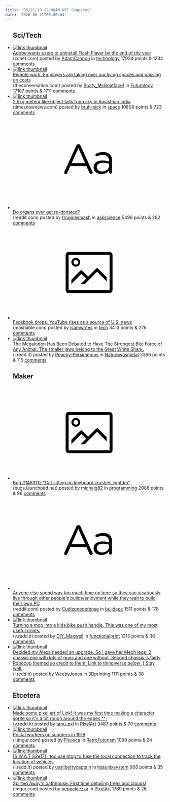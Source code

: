 ```yaml
---
title: '06/21/20 12:00AM UTC Snapshot'
date: '2020-06-21T00:00:04'
---
```

<ul>
<h2>Sci/Tech</h2>

<li><a href='https://www.zdnet.com/article/adobe-wants-users-to-uninstall-flash-player-by-the-end-of-the-year/'><img src='https://b.thumbs.redditmedia.com/omdVeZ21Oh5q30vBGDWeyzEwW1T9DOXKaKib1n1oOjs.jpg' alt='link thumbnail'></a><div><div class='linkTitle'><a href='https://www.zdnet.com/article/adobe-wants-users-to-uninstall-flash-player-by-the-end-of-the-year/'>Adobe wants users to uninstall Flash Player by the end of the year</a></div>(zdnet.com) posted by <a href='https://www.reddit.com/user/AdamCannon'>AdamCannon</a> in <a href='https://www.reddit.com/r/technology'>technology</a> 17934 points & 1234 <a href='https://www.reddit.com/r/technology/comments/hcjmq4/adobe_wants_users_to_uninstall_flash_player_by/'>comments</a></div></li>

<li><a href='https://theconversation.com/remote-work-employers-are-taking-over-our-living-spaces-and-passing-on-costs-140610'><img src='https://b.thumbs.redditmedia.com/JAI0qF6b3xHh8SKdDvzQ59ZJeTFF6DxE9IZMK07tr5k.jpg' alt='link thumbnail'></a><div><div class='linkTitle'><a href='https://theconversation.com/remote-work-employers-are-taking-over-our-living-spaces-and-passing-on-costs-140610'>Remote work: Employers are taking over our living spaces and passing on costs</a></div>(theconversation.com) posted by <a href='https://www.reddit.com/user/Boaty_McBoatface1'>Boaty_McBoatface1</a> in <a href='https://www.reddit.com/r/Futurology'>Futurology</a> 17107 points & 1711 <a href='https://www.reddit.com/r/Futurology/comments/hcm5xu/remote_work_employers_are_taking_over_our_living/'>comments</a></div></li>

<li><a href='https://www.timesnownews.com/the-buzz/article/meteorite-like-object-falls-from-sky-in-rajasthan-sanchore-jalore-netizens-call-it-aliens-mask/609299'><img src='https://b.thumbs.redditmedia.com/StGn2Ss0jn5k9EprrzGtOD1In6bXSLf63jC7vL0ijYM.jpg' alt='link thumbnail'></a><div><div class='linkTitle'><a href='https://www.timesnownews.com/the-buzz/article/meteorite-like-object-falls-from-sky-in-rajasthan-sanchore-jalore-netizens-call-it-aliens-mask/609299'>2.5kg meteor like object falls from sky in Rajasthan India</a></div>(timesnownews.com) posted by <a href='https://www.reddit.com/user/bruh-sick'>bruh-sick</a> in <a href='https://www.reddit.com/r/space'>space</a> 10808 points & 723 <a href='https://www.reddit.com/r/space/comments/hcia2l/25kg_meteor_like_object_falls_from_sky_in/'>comments</a></div></li>

<li><a href='https://www.reddit.com/r/askscience/comments/hco00a/do_organs_ever_get_redonated/'><svg version='1.1' viewBox='-34 -12 104 64' preserveAspectRatio='xMidYMid slice' xmlns='http://www.w3.org/2000/svg' xmlns:xlink='http://www.w3.org/1999/xlink'>
    <title>text link thumbnail</title>
    <path d='M12.19,8.84a1.45,1.45,0,0,0-1.4-1h-.12a1.46,1.46,0,0,0-1.42,1L1.14,26.56a1.29,1.29,0,0,0-.14.59,1,1,0,0,0,1,1,1.12,1.12,0,0,0,1.08-.77l2.08-4.65h11l2.08,4.59a1.24,1.24,0,0,0,1.12.83,1.08,1.08,0,0,0,1.08-1.08,1.64,1.64,0,0,0-.14-.57ZM6.08,20.71l4.59-10.22,4.6,10.22Z'>
    </path>
    <path d='M32.24,14.78A6.35,6.35,0,0,0,27.6,13.2a11.36,11.36,0,0,0-4.7,1,1,1,0,0,0-.58.89,1,1,0,0,0,.94.92,1.23,1.23,0,0,0,.39-.08,8.87,8.87,0,0,1,3.72-.81c2.7,0,4.28,1.33,4.28,3.92v.5a15.29,15.29,0,0,0-4.42-.61c-3.64,0-6.14,1.61-6.14,4.64v.05c0,2.95,2.7,4.48,5.37,4.48a6.29,6.29,0,0,0,5.19-2.48V26.9a1,1,0,0,0,1,1,1,1,0,0,0,1-1.06V19A5.71,5.71,0,0,0,32.24,14.78Zm-.56,7.7c0,2.28-2.17,3.89-4.81,3.89-1.94,0-3.61-1.06-3.61-2.86v-.06c0-1.8,1.5-3,4.2-3a15.2,15.2,0,0,1,4.22.61Z'>
    </path>
    </svg></a><div><div class='linkTitle'><a href='https://www.reddit.com/r/askscience/comments/hco00a/do_organs_ever_get_redonated/'>Do organs ever get re-donated?</a></div>(reddit.com) posted by <a href='https://www.reddit.com/user/frogglesmash'>frogglesmash</a> in <a href='https://www.reddit.com/r/askscience'>askscience</a> 5496 points & 282 <a href='https://www.reddit.com/r/askscience/comments/hco00a/do_organs_ever_get_redonated/'>comments</a></div></li>

<li><a href='https://mashable.com/article/youtube-facebook-news-source/?europe=true'><svg version='1.1' viewBox='-34 -14 104 64' preserveAspectRatio='xMidYMid meet' xmlns='http://www.w3.org/2000/svg' xmlns:xlink='http://www.w3.org/1999/xlink'>
    <title>link thumbnail</title>
    <path d='M32,4H4A2,2,0,0,0,2,6V30a2,2,0,0,0,2,2H32a2,2,0,0,0,2-2V6A2,2,0,0,0,32,4ZM4,30V6H32V30Z'></path>
    <path d='M8.92,14a3,3,0,1,0-3-3A3,3,0,0,0,8.92,14Zm0-4.6A1.6,1.6,0,1,1,7.33,11,1.6,1.6,0,0,1,8.92,9.41Z'></path>
    <path d='M22.78,15.37l-5.4,5.4-4-4a1,1,0,0,0-1.41,0L5.92,22.9v2.83l6.79-6.79L16,22.18l-3.75,3.75H15l8.45-8.45L30,24V21.18l-5.81-5.81A1,1,0,0,0,22.78,15.37Z'></path>
    </svg></a><div><div class='linkTitle'><a href='https://mashable.com/article/youtube-facebook-news-source/?europe=true'>Facebook drops, YouTube rises as a source of U.S. news</a></div>(mashable.com) posted by <a href='https://www.reddit.com/user/jsamwrites'>jsamwrites</a> in <a href='https://www.reddit.com/r/tech'>tech</a> 3413 points & 276 <a href='https://www.reddit.com/r/tech/comments/hco4ns/facebook_drops_youtube_rises_as_a_source_of_us/'>comments</a></div></li>

<li><a href='https://i.redd.it/msjas6067z551.jpg'><img src='https://b.thumbs.redditmedia.com/Pwt7RKPYXhkkgcnrzNp3W6-foGStm_Pgt_9JXa2suOY.jpg' alt='link thumbnail'></a><div><div class='linkTitle'><a href='https://i.redd.it/msjas6067z551.jpg'>The Megalodon Has Been Debated to Have The Strongest Bite Force of Any Animal. The smaller jaws belong to the Great White Shark.</a></div>(i.redd.it) posted by <a href='https://www.reddit.com/user/Peachy-Persimmons'>Peachy-Persimmons</a> in <a href='https://www.reddit.com/r/Naturewasmetal'>Naturewasmetal</a> 3366 points & 115 <a href='https://www.reddit.com/r/Naturewasmetal/comments/hce1s7/the_megalodon_has_been_debated_to_have_the/'>comments</a></div></li>

<h2>Maker</h2>

<li><a href='https://bugs.launchpad.net/unity/+bug/1463112'><svg version='1.1' viewBox='-34 -14 104 64' preserveAspectRatio='xMidYMid meet' xmlns='http://www.w3.org/2000/svg' xmlns:xlink='http://www.w3.org/1999/xlink'>
    <title>link thumbnail</title>
    <path d='M32,4H4A2,2,0,0,0,2,6V30a2,2,0,0,0,2,2H32a2,2,0,0,0,2-2V6A2,2,0,0,0,32,4ZM4,30V6H32V30Z'></path>
    <path d='M8.92,14a3,3,0,1,0-3-3A3,3,0,0,0,8.92,14Zm0-4.6A1.6,1.6,0,1,1,7.33,11,1.6,1.6,0,0,1,8.92,9.41Z'></path>
    <path d='M22.78,15.37l-5.4,5.4-4-4a1,1,0,0,0-1.41,0L5.92,22.9v2.83l6.79-6.79L16,22.18l-3.75,3.75H15l8.45-8.45L30,24V21.18l-5.81-5.81A1,1,0,0,0,22.78,15.37Z'></path>
    </svg></a><div><div class='linkTitle'><a href='https://bugs.launchpad.net/unity/+bug/1463112'>Bug #1463112 “Cat sitting on keyboard crashes lightdm”</a></div>(bugs.launchpad.net) posted by <a href='https://www.reddit.com/user/michalg82'>michalg82</a> in <a href='https://www.reddit.com/r/programming'>programming</a> 2088 points & 96 <a href='https://www.reddit.com/r/programming/comments/hclt12/bug_1463112_cat_sitting_on_keyboard_crashes/'>comments</a></div></li>

<li><a href='https://www.reddit.com/r/buildapc/comments/hcq2ag/anyone_else_spend_way_too_much_time_on_here_so/'><svg version='1.1' viewBox='-34 -12 104 64' preserveAspectRatio='xMidYMid slice' xmlns='http://www.w3.org/2000/svg' xmlns:xlink='http://www.w3.org/1999/xlink'>
    <title>text link thumbnail</title>
    <path d='M12.19,8.84a1.45,1.45,0,0,0-1.4-1h-.12a1.46,1.46,0,0,0-1.42,1L1.14,26.56a1.29,1.29,0,0,0-.14.59,1,1,0,0,0,1,1,1.12,1.12,0,0,0,1.08-.77l2.08-4.65h11l2.08,4.59a1.24,1.24,0,0,0,1.12.83,1.08,1.08,0,0,0,1.08-1.08,1.64,1.64,0,0,0-.14-.57ZM6.08,20.71l4.59-10.22,4.6,10.22Z'>
    </path>
    <path d='M32.24,14.78A6.35,6.35,0,0,0,27.6,13.2a11.36,11.36,0,0,0-4.7,1,1,1,0,0,0-.58.89,1,1,0,0,0,.94.92,1.23,1.23,0,0,0,.39-.08,8.87,8.87,0,0,1,3.72-.81c2.7,0,4.28,1.33,4.28,3.92v.5a15.29,15.29,0,0,0-4.42-.61c-3.64,0-6.14,1.61-6.14,4.64v.05c0,2.95,2.7,4.48,5.37,4.48a6.29,6.29,0,0,0,5.19-2.48V26.9a1,1,0,0,0,1,1,1,1,0,0,0,1-1.06V19A5.71,5.71,0,0,0,32.24,14.78Zm-.56,7.7c0,2.28-2.17,3.89-4.81,3.89-1.94,0-3.61-1.06-3.61-2.86v-.06c0-1.8,1.5-3,4.2-3a15.2,15.2,0,0,1,4.22.61Z'>
    </path>
    </svg></a><div><div class='linkTitle'><a href='https://www.reddit.com/r/buildapc/comments/hcq2ag/anyone_else_spend_way_too_much_time_on_here_so/'>Anyone else spend way too much time on here so they can vicariously live through other people's builds/enjoyment while they wait to build their own PC</a></div>(reddit.com) posted by <a href='https://www.reddit.com/user/Cudizonedefense'>Cudizonedefense</a> in <a href='https://www.reddit.com/r/buildapc'>buildapc</a> 1511 points & 178 <a href='https://www.reddit.com/r/buildapc/comments/hcq2ag/anyone_else_spend_way_too_much_time_on_here_so/'>comments</a></div></li>

<li><a href='https://v.redd.it/y65337yeq3651'><img src='https://a.thumbs.redditmedia.com/bzsdIBuNEgZxVGVdqAk6--WBdjD87CJEJ29wjp24qh0.jpg' alt='link thumbnail'></a><div><div class='linkTitle'><a href='https://v.redd.it/y65337yeq3651'>Turning a mop into a kids bike push handle. This was one of my most useful prints.</a></div>(v.redd.it) posted by <a href='https://www.reddit.com/user/DIY_Maxwell'>DIY_Maxwell</a> in <a href='https://www.reddit.com/r/functionalprint'>functionalprint</a> 1215 points & 36 <a href='https://www.reddit.com/r/functionalprint/comments/hcqfad/turning_a_mop_into_a_kids_bike_push_handle_this/'>comments</a></div></li>

<li><a href='https://i.redd.it/pxt5fhb2y3651.jpg'><img src='https://b.thumbs.redditmedia.com/zi_RdK6hU4f92PNEglEpvnOmHp1fXpEEmQiNrGLsuto.jpg' alt='link thumbnail'></a><div><div class='linkTitle'><a href='https://i.redd.it/pxt5fhb2y3651.jpg'>Decided my Alexa needed an upgrade. So I gave her Mech legs, 2 chassis one with lots of guns and one without. Second chassis is fairly Robocop themed so credit to them. Link to thingiverse below :) Stay well.</a></div>(i.redd.it) posted by <a href='https://www.reddit.com/user/WeebyJones'>WeebyJones</a> in <a href='https://www.reddit.com/r/3Dprinting'>3Dprinting</a> 1111 points & 38 <a href='https://www.reddit.com/r/3Dprinting/comments/hcr4y4/decided_my_alexa_needed_an_upgrade_so_i_gave_her/'>comments</a></div></li>

<h2>Etcetera</h2>

<li><a href='https://v.redd.it/a4umdgq260651'><img src='https://b.thumbs.redditmedia.com/X3b41QZog1bR-bM9peepIEtYH0oH78fQdONNloBgMDE.jpg' alt='link thumbnail'></a><div><div class='linkTitle'><a href='https://v.redd.it/a4umdgq260651'>Made some pixel art of Link! It was my first time making a character sprite so it's a bit rough around the edges ^^;</a></div>(v.redd.it) posted by <a href='https://www.reddit.com/user/tanu_pxl'>tanu_pxl</a> in <a href='https://www.reddit.com/r/PixelArt'>PixelArt</a> 3487 points & 70 <a href='https://www.reddit.com/r/PixelArt/comments/hcgmyl/made_some_pixel_art_of_link_it_was_my_first_time/'>comments</a></div></li>

<li><a href='https://i.imgur.com/YviBFJe.jpg'><img src='https://b.thumbs.redditmedia.com/Rc3Wb4e3u0DeL7cPh4TT_MAIG4blFMEReahL5UevdLw.jpg' alt='link thumbnail'></a><div><div class='linkTitle'><a href='https://i.imgur.com/YviBFJe.jpg'>Postal workers on scooters in 1918</a></div>(i.imgur.com) posted by <a href='https://www.reddit.com/user/Fleosca'>Fleosca</a> in <a href='https://www.reddit.com/r/RetroFuturism'>RetroFuturism</a> 1090 points & 24 <a href='https://www.reddit.com/r/RetroFuturism/comments/hcs29u/postal_workers_on_scooters_in_1918/'>comments</a></div></li>

<li><a href='https://i.redd.it/02ho9hmuuz551.png'><img src='https://b.thumbs.redditmedia.com/ngJh8MUsUQrTjF99BB-8jC5op25_o-dnlWu_8l8DKxw.jpg' alt='link thumbnail'></a><div><div class='linkTitle'><a href='https://i.redd.it/02ho9hmuuz551.png'>[S.W.A.T S2e17] I too use htop to fuse the local connection to track the location of vehicles</a></div>(i.redd.it) posted by <a href='https://www.reddit.com/user/usslibertycaptain'>usslibertycaptain</a> in <a href='https://www.reddit.com/r/itsaunixsystem'>itsaunixsystem</a> 908 points & 35 <a href='https://www.reddit.com/r/itsaunixsystem/comments/hcfu51/swat_s2e17_i_too_use_htop_to_fuse_the_local/'>comments</a></div></li>

<li><a href='https://imgur.com/OMzoVQc'><img src='https://b.thumbs.redditmedia.com/kUKy3NkQydpZZFZcuTc_Hf4cxLAhgFA7jIpaqDp_WDc.jpg' alt='link thumbnail'></a><div><div class='linkTitle'><a href='https://imgur.com/OMzoVQc'>Spirted Away's bathhouse. First time detailing trees and clouds!</a></div>(imgur.com) posted by <a href='https://www.reddit.com/user/peppelaezza'>peppelaezza</a> in <a href='https://www.reddit.com/r/PixelArt'>PixelArt</a> 1769 points & 26 <a href='https://www.reddit.com/r/PixelArt/comments/hcmf5m/spirted_aways_bathhouse_first_time_detailing/'>comments</a></div></li>

</ul>

